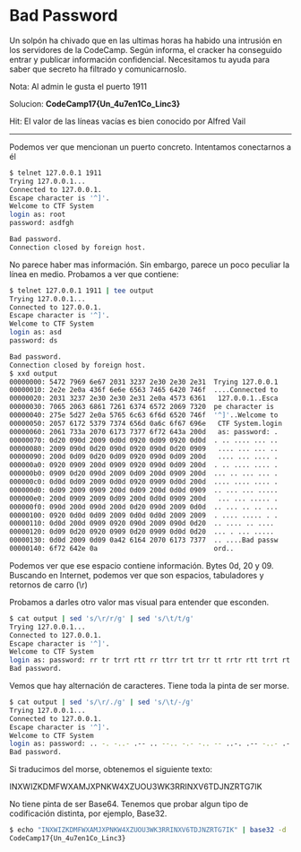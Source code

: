 # Bad Password

Un solpón ha chivado que en las ultimas horas ha habido una intrusión en los servidores de la CodeCamp. Según informa, el cracker ha conseguido entrar y publicar información confidencial. Necesitamos tu ayuda para saber que secreto ha filtrado y comunicarnoslo.

Nota: Al admin le gusta el puerto 1911

Solucion: **CodeCamp17{Un_4u7en1Co_Linc3}**

Hit: El valor de las líneas vacías es bien conocido por Alfred Vail

-------------------------------------------------------

Podemos ver que mencionan un puerto concreto. Intentamos conectarnos a él

```bash
$ telnet 127.0.0.1 1911
Trying 127.0.0.1...
Connected to 127.0.0.1.
Escape character is '^]'.
Welcome to CTF System
login as: root
password: asdfgh

Bad password.
Connection closed by foreign host.
```

No parece haber mas información. Sin embargo, parece un poco peculiar la línea en medio. Probamos a ver que contiene:

```bash
$ telnet 127.0.0.1 1911 | tee output
Trying 127.0.0.1...
Connected to 127.0.0.1.
Escape character is '^]'.
Welcome to CTF System
login as: asd
password: ds

Bad password.
Connection closed by foreign host.
$ xxd output 
00000000: 5472 7969 6e67 2031 3237 2e30 2e30 2e31  Trying 127.0.0.1
00000010: 2e2e 2e0a 436f 6e6e 6563 7465 6420 746f  ....Connected to
00000020: 2031 3237 2e30 2e30 2e31 2e0a 4573 6361   127.0.0.1..Esca
00000030: 7065 2063 6861 7261 6374 6572 2069 7320  pe character is 
00000040: 275e 5d27 2e0a 5765 6c63 6f6d 6520 746f  '^]'..Welcome to
00000050: 2057 6172 5379 7374 656d 0a6c 6f67 696e   CTF System.login
00000060: 2061 733a 2070 6173 7377 6f72 643a 200d   as: password: .
00000070: 0d20 090d 2009 0d0d 0920 0d09 0920 0d0d  . .. .... ... ..
00000080: 2009 090d 0d20 090d 0920 090d 0d20 0909   .... ... ... ..
00000090: 200d 0d09 0d20 0d09 0920 090d 0d09 200d   .... ... .... .
000000a0: 0920 0909 200d 0909 0920 090d 0d09 200d  . .. .... .... .
000000b0: 0909 0d20 090d 2009 0d09 200d 0909 200d  ... .. ... ... .
000000c0: 0d0d 0d09 2009 0d0d 0920 0909 0d0d 200d  .... .... .... .
000000d0: 0d09 2009 0909 200d 0d09 200d 0d0d 0909  .. ... ... .....
000000e0: 200d 0909 2009 0d09 200d 0d0d 0909 200d   ... ... ..... .
000000f0: 090d 200d 090d 200d 0d20 090d 2009 0d0d  .. ... .. .. ...
00000100: 0920 0d0d 0d09 2009 0d0d 0d0d 2009 2009  . .... ..... . .
00000110: 0d0d 200d 0909 0920 090d 2009 090d 0d20  .. .... .. .... 
00000120: 0d09 0d20 0920 0909 0d20 0909 0d0d 0d20  ... . ... ..... 
00000130: 0d0d 2009 0d09 0a42 6164 2070 6173 7377  .. ....Bad passw
00000140: 6f72 642e 0a                             ord..
```

Podemos ver que ese espacio contiene información. Bytes 0d, 20 y 09. Buscando en Internet, podemos ver que son espacios, tabuladores y retornos de carro (\r)


Probamos a darles otro valor mas visual para entender que esconden.


```bash
$ cat output | sed 's/\r/r/g' | sed 's/\t/t/g' 
Trying 127.0.0.1...
Connected to 127.0.0.1.
Escape character is '^]'.
Welcome to CTF System
login as: password: rr tr trrt rtt rr ttrr trt trr tt rrtr rtt trrt rt tt rttt trrt rttr tr trt rtt rrrrt trrt ttrr rrt ttt rrt rrrtt rtt trt rrrtt rtr rtr rr tr trrt rrrt trrrr t trr rttt tr ttrr rtr t ttr ttrrr rr trt
Bad password.
```


Vemos que hay alternación de caracteres. Tiene toda la pinta de ser morse.

```bash
$ cat output | sed 's/\r/./g' | sed 's/\t/-/g' 
Trying 127.0.0.1...
Connected to 127.0.0.1.
Escape character is '^]'.
Welcome to CTF System
login as: password: .. -. -..- .-- .. --.. -.- -.. -- ..-. .-- -..- .- -- .--- -..- .--. -. -.- .-- ....- -..- --.. ..- --- ..- ...-- .-- -.- ...-- .-. .-. .. -. -..- ...- -.... - -.. .--- -. --.. .-. - --. --... .. -.-
Bad password.
```


Si traducimos del morse, obtenemos el siguiente texto:


INXWIZKDMFWXAMJXPNKW4XZUOU3WK3RRINXV6TDJNZRTG7IK


No tiene pinta de ser Base64. Tenemos que probar algun tipo de codificación distinta, por ejemplo, Base32.

```bash
$ echo "INXWIZKDMFWXAMJXPNKW4XZUOU3WK3RRINXV6TDJNZRTG7IK" | base32 -d
CodeCamp17{Un_4u7en1Co_Linc3}
```
